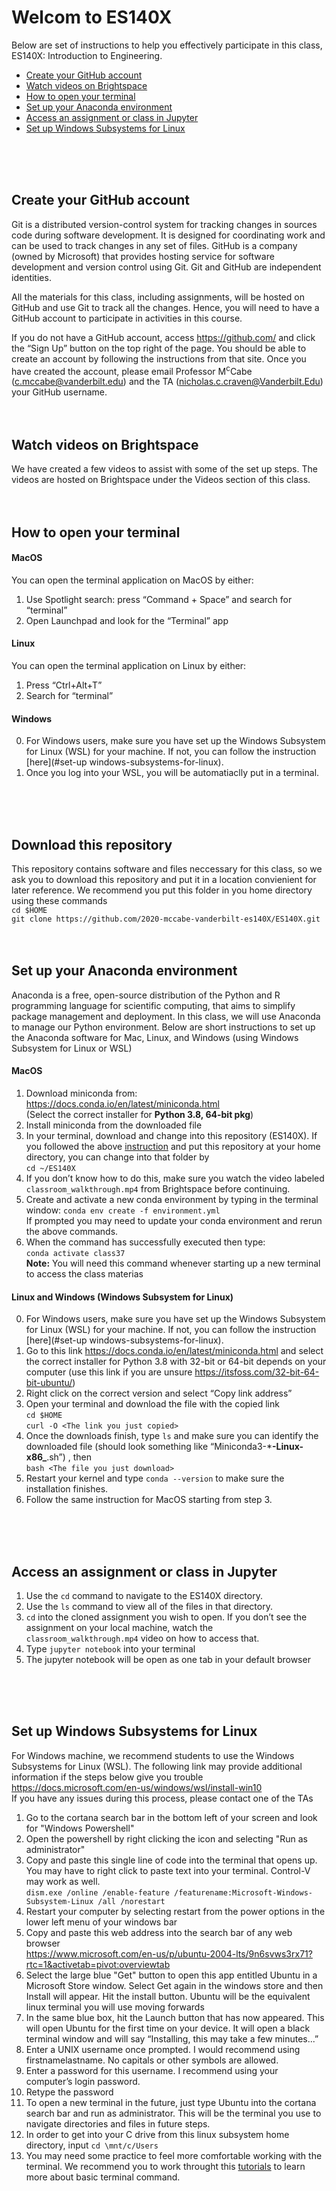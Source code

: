 # Welcom to ES140X

Below are set of instructions to help you effectively participate 
in this class, ES140X: Introduction to Engineering. 

- [Create your GitHub account](#create-your-github-account)
- [Watch videos on Brightspace](#watch-videos-on-brightspace)
- [How to open your terminal](#how-to-open-your-terminal)
- [Set up your Anaconda environment](#set-up-your-anaconda-environment)
- [Access an assignment or class in Jupyter](#access-an-assignment-or-class-in-jupyter)
- [Set up Windows Subsystems for Linux](#set-up-windows-subsystems-for-linux)
<br />
<br />
<br />

## Create your GitHub account

Git is a distributed version-control system for tracking changes in sources code during software development. It is designed for coordinating work and can be used to track changes in any set of files. GitHub is a company (owned by Microsoft) that provides hosting service for software development and version control using Git. Git and GitHub are independent identities.  

All the materials for this class, including assignments, will be hosted on GitHub and use Git to track all the changes. Hence, you will need to have a GitHub account to participate in activities in this course. 

If you do not have a GitHub account, access https://github.com/ and click the “Sign Up” button on the top right of the page. You should be able to create an account by following the instructions from that site. Once you have created the account, please email Professor M<sup>c</sup>Cabe (c.mccabe@vanderbilt.edu) and the TA (nicholas.c.craven@Vanderbilt.Edu) your GitHub username. 
<br />
<br />
<br />

## Watch videos on Brightspace

We have created a few videos to assist with some of the set up steps. The videos are hosted on Brightspace under the Videos section of this class. 
<br />
<br />
<br />

## How to open your terminal

#### MacOS
You can open the terminal application on MacOS by either:
1. Use Spotlight search: press “Command + Space” and search for “terminal”
2. Open Launchpad and look for the “Terminal” app

#### Linux 
You can open the terminal application on Linux by either:
1. Press “Ctrl+Alt+T”
2. Search for “terminal” 

#### Windows
0.  For Windows users, make sure you have set up the Windows Subsystem for Linux (WSL) for your machine. If not, you can follow the instruction [here](#set-up windows-subsystems-for-linux).
1. Once you log into your WSL, you will be automatiaclly put in a terminal.
  <br />
  <br />
  <br />


## Download this repository

This repository contains software and files neccessary for this class, so we ask you to download this repository and put it in a location convienient for later reference. 
We recommend you put this folder in you home directory using these commands   
`cd $HOME`  
`git clone https://github.com/2020-mccabe-vanderbilt-es140X/ES140X.git`
<br />
<br />
<br />

## Set up your Anaconda environment

Anaconda is a free, open-source distribution of the Python and R programming language for scientific computing, that aims to simplify package management and deployment. In this class, we will use Anaconda to manage our Python environment. Below are short instructions to set up the Anaconda software for Mac, Linux, and Windows (using Windows Subsystem for Linux or WSL)

#### MacOS  
1. Download miniconda from:   
    https://docs.conda.io/en/latest/miniconda.html   
    (Select the correct installer for **Python 3.8, 64-bit pkg**)
2. Install miniconda from the downloaded file  
3. In your terminal, download and change into this repository (ES140X).
If you followed the above [instruction](#download-this-repository) and put this repository at your home directory, you can change into that folder by  
`cd ~/ES140X`
4. If you don’t know how to do this, make sure you watch the video labeled `classroom_walkthrough.mp4` from Brightspace before continuing.
5. Create and activate a new conda environment by typing in the terminal window:
    `conda env create -f environment.yml`  
    If prompted you may need to update your conda environment and rerun the above commands.
6. When the command has successfully executed then type:  
    `conda activate class37`   
**Note:** You will need this command whenever starting up a new terminal to access the class materias


#### Linux and Windows (Windows Subsystem for Linux)
0.   For Windows users, make sure you have set up the Windows Subsystem for Linux (WSL) for your machine. If not, you can follow the instruction [here](#set-up windows-subsystems-for-linux).  
1. Go to this link https://docs.conda.io/en/latest/miniconda.html and select the correct installer for Python 3.8 with 32-bit or 64-bit depends on your computer (use this link if you are unsure https://itsfoss.com/32-bit-64-bit-ubuntu/)
2. Right click on the correct version and select “Copy link address”
3. Open your terminal and download the file with the copied link  
    `cd $HOME`  
    `curl -O <The link you just copied>`  
4. Once the downloads finish, type `ls` and make sure you can identify the downloaded file (should look something like “Miniconda3-***-Linux-x86_**.sh”) , then   
    `bash <The file you just download>`
5. Restart your kernel and type `conda --version` to make sure the installation finishes. 
6. Follow the same instruction for MacOS starting from step 3.
  <br />
  <br />
  <br />

## Access an assignment or class in Jupyter

1. Use the `cd` command to navigate to the ES140X directory.
2. Use the `ls` command to view all of the files in that directory.
3. `cd` into the cloned assignment you wish to open. If you don’t see the assignment on your local machine, watch the `classroom_walkthrough.mp4` video on how to access that.
4. Type `jupyter notebook` into your terminal
5. The jupyter notebook will be open as one tab in your default browser  
  <br />
  <br />
  <br />

## Set up Windows Subsystems for Linux 

For Windows machine, we recommend students to use the Windows Subsystems for Linux (WSL). The following link may provide additional information if the steps below give you trouble   https://docs.microsoft.com/en-us/windows/wsl/install-win10  
If you have any issues during this process, please contact one of the TAs  
1. Go to the cortana search bar in the bottom left of your screen and look for "Windows Powershell"
2. Open the powershell by right clicking the icon and selecting "Run as administrator"
3. Copy and paste this single line of code into the terminal that opens up. You may have to right click to paste text into your terminal. Control-V may work as well.  
      `dism.exe /online /enable-feature /featurename:Microsoft-Windows-Subsystem-Linux /all /norestart`
4. Restart your computer by selecting restart from the power options in the lower left menu of your windows bar
5. Copy and paste this web address into the search bar of any web browser  
    https://www.microsoft.com/en-us/p/ubuntu-2004-lts/9n6svws3rx71?rtc=1&activetab=pivot:overviewtab
6.  Select the large blue "Get" button to open this app entitled Ubuntu in a Microsoft Store window. Select Get again in the windows store and then Install will appear. Hit the install button. Ubuntu will be the equivalent linux terminal you will use moving forwards
7. In the same blue box, hit the Launch button that has now appeared. This will open Ubuntu for the first time on your device. It will open a black terminal window and will say “Installing, this may take a few minutes...” 
8. Enter a UNIX username once prompted. I would recommend using firstnamelastname. No capitals or other symbols are allowed.
9. Enter a password for this username. I recommend using your computer’s login password.
10. Retype the password
11. To open a new terminal in the future, just type Ubuntu into the cortana search bar and run as administrator. This will be the terminal you use to navigate directories and files in future steps.
12. In order to get into your C drive from this linux subsystem home directory, input `cd \mnt/c/Users`
13. You may need some practice to feel more comfortable working with the terminal. 
        We recommend you to work throught this [tutorials](https://swcarpentry.github.io/shell-novice/)
        to learn more about basic terminal command. 
